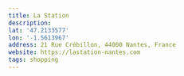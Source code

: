 ```yaml
---
title: La Station
description:
lat: '47.2133577'
lon: '-1.5613967'
address: 21 Rue Crébillon, 44000 Nantes, France
website: https://lastation-nantes.com
tags: shopping
---
```

